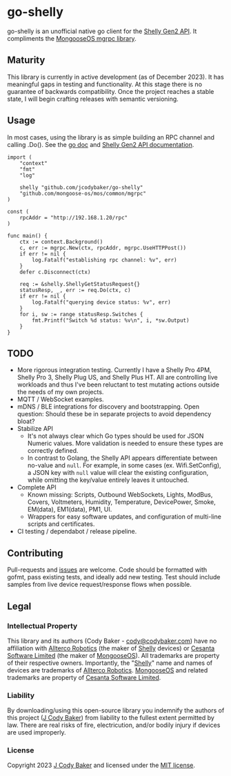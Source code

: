 # go-shelly
go-shelly is an unofficial native go client for the [Shelly Gen2 API](https://shelly-api-docs.shelly.cloud/gen2/). It compliments the [MongooseOS mgrpc library](https://pkg.go.dev/github.com/mongoose-os/mos/common/mgrpc).

## Maturity
This library is currently in active development (as of December 2023). It has meaningful gaps in testing and functionality. At this stage there is no guarantee of backwards compatibility. Once the project reaches a stable state, I will begin crafting releases with semantic versioning. 

## Usage
In most cases, using the library is as simple building an RPC channel and calling .Do().  See the [go doc](https://pkg.go.dev/github.com/jcodybaker/go-shelly) and [Shelly Gen2 API documentation](https://shelly-api-docs.shelly.cloud/gen2/).
```
import (
	"context"
	"fmt"
    "log"

	shelly "github.com/jcodybaker/go-shelly"
	"github.com/mongoose-os/mos/common/mgrpc"
)

const (
    rpcAddr = "http://192.168.1.20/rpc"
)

func main() {
    ctx := context.Background()
	c, err := mgrpc.New(ctx, rpcAddr, mgrpc.UseHTTPPost())
	if err != nil {
		log.Fatalf("establishing rpc channel: %v", err)
	}
	defer c.Disconnect(ctx)

    req := &shelly.ShellyGetStatusRequest{}
    statusResp, _, err := req.Do(ctx, c)
    if err != nil {
        log.Fatalf("querying device status: %v", err)
    }
    for i, sw := range statusResp.Switches {
        fmt.Printf("Switch %d status: %v\n", i, *sw.Output)
    }
}
```

## TODO
* More rigorous integration testing. Currently I have a Shelly Pro 4PM, Shelly Pro 3, Shelly Plug US, and Shelly Plus HT. All are controlling live workloads and thus I've been reluctant to test mutating actions outside the needs of my own projects.
* MQTT / WebSocket examples.
* mDNS / BLE integrations for discovery and bootstrapping.  Open question: Should these be in separate projects to avoid dependency bloat?
* Stabilize API
    * It's not always clear which Go types should be used for JSON Numeric values. More validation is needed to ensure these types are correctly defined.
    * In contrast to Golang, the Shelly API appears differentiate between no-value and `null`. For example, in some cases (ex. Wifi.SetConfig), a JSON key with `null` value will clear the existing configuration, while omitting the key/value entirely leaves it untouched.
* Complete API
    * Known missing: Scripts, Outbound WebSockets, Lights, ModBus, Covers, Voltmeters, Humidity, Temperature, DevicePower, Smoke, EM(data), EM1(data), PM1, UI.
    * Wrappers for easy software updates, and configuration of multi-line scripts and certificates.
* CI testing / dependabot / release pipeline.

## Contributing
Pull-requests and [issues](https://github.com/jcodybaker/go-shelly/issues) are welcome. Code should be formatted with gofmt, pass existing tests, and ideally add new testing. Test should include samples from live device request/response flows when possible.

## Legal

### Intellectual Property
This library and its authors (Cody Baker - cody@codybaker.com) have no affiliation with [Allterco Robotics](https://allterco.com/) (the maker of [Shelly](https://www.shelly.com/) devices) or [Cesanta Software Limited](https://cesanta.com/) (the maker of [MongooseOS](https://mongoose-os.com/)).  All trademarks are property of their respective owners.  Importantly, the "[Shelly](https://www.shelly.com/)" name and names of devices are trademarks of [Allterco Robotics](https://allterco.com/). [MongooseOS](https://mongoose-os.com/) and related trademarks are property of [Cesanta Software Limited](https://cesanta.com/).

### Liability
By downloading/using this open-source library you indemnify the authors of this project ([J Cody Baker](cody@codybaker.com)) from liability to the fullest extent permitted by law. There are real risks of fire, electricution, and/or bodily injury if devices are used improperly.

### License 
Copyright 2023 [J Cody Baker](cody@codybaker.com) and licensed under the [MIT license](LICENSE.md).